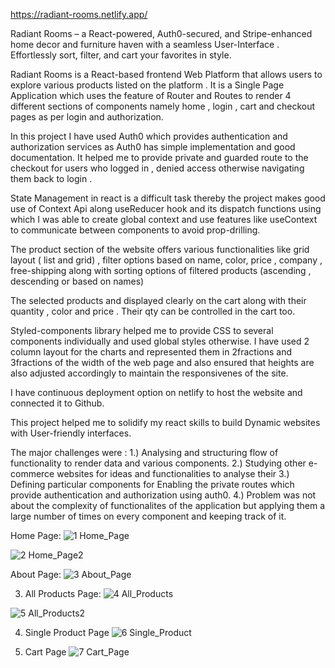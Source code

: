 https://radiant-rooms.netlify.app/

Radiant Rooms – a React-powered, Auth0-secured, and Stripe-enhanced home decor and furniture haven with a seamless User-Interface . Effortlessly sort, filter, and cart your favorites in style. 

Radiant Rooms is a React-based frontend Web Platform that allows users to explore various products listed on the platform . It is a Single Page Application which uses the feature of Router and Routes to render 4 different sections of components namely home , login , cart and checkout pages as per login and authorization.

In this project I have used Auth0 which provides authentication and authorization services as Auth0 has simple implementation and good documentation. It helped me to provide private and guarded route to the checkout for users who logged in , denied access otherwise navigating them back to login .

State Management in react is a difficult task thereby the project makes good use of Context Api along useReducer hook and its dispatch functions using which I was able to create global context and use features like useContext to communicate between components to avoid prop-drilling. 

The product section of the website offers various functionalities like grid layout ( list and grid) , filter options based on name, color, price , company , free-shipping along with sorting options of filtered products (ascending , descending or based on names)

The selected products and displayed clearly on the cart along with their quantity , color and price . Their qty can be controlled in the cart too.

Styled-components library helped me to provide CSS to several components individually and used global styles otherwise. I have used 2 column layout for the charts and represented them in 2fractions and 3fractions of the width of the web page and also ensured that heights are also adjusted accordingly to maintain the responsivenes of the site.

I have continuous deployment option on netlify to host the website and connected it to Github.

This project helped me to solidify my react skills to build Dynamic websites with User-friendly interfaces.

The major challenges were : 
1.) Analysing and structuring flow of functionality to render data and various components. 
2.) Studying other e-commerce websites for ideas and functionalities to analyse their 
3.) Defining particular components for Enabling the private routes which provide authentication and authorization using auth0.
4.) Problem was not about the complexity of functionalites of the application but applying them a large number of times on every component and keeping track of it.

Home Page:
![1 Home_Page](https://github.com/AyushSaxena15022002/Radiant-Rooms/assets/109613258/fe84ecf5-25b6-49b0-80bf-50b7350d2d5f)

![2 Home_Page2](https://github.com/AyushSaxena15022002/Radiant-Rooms/assets/109613258/fa9b2296-f0dc-45ef-a399-86c353d0a3e4)


About Page:
![3 About_Page](https://github.com/AyushSaxena15022002/Radiant-Rooms/assets/109613258/1e080630-0b4c-40a7-ab4c-38ad2d93ba4b)

3. All Products Page:
![4 All_Products](https://github.com/AyushSaxena15022002/Radiant-Rooms/assets/109613258/1bc57531-2a4a-4c85-aa2b-21dd830071e0)

![5 All_Products2](https://github.com/AyushSaxena15022002/Radiant-Rooms/assets/109613258/7d34137c-13b1-4aaa-8a09-90d6efaf8a42)


4. Single Product Page
![6 Single_Product](https://github.com/AyushSaxena15022002/Radiant-Rooms/assets/109613258/5db84775-bec6-4edf-b129-4ccf29e1668c)


5. Cart Page
![7 Cart_Page](https://github.com/AyushSaxena15022002/Radiant-Rooms/assets/109613258/e7893ae7-3a72-435e-a592-74344670b5fa)


